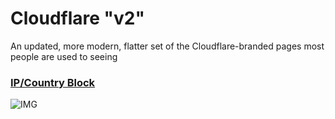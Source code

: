 # Cloudflare "v2"
An updated, more modern, flatter set of the Cloudflare-branded pages most people are used to seeing

### [IP/Country Block](https://github.com/BeeHiveCyberSecurity/CloudflareVanityPages/blob/main/cloudflarev2/ipcountryblock.html)
![IMG](https://i.imgur.com/QH55BS0.png)
